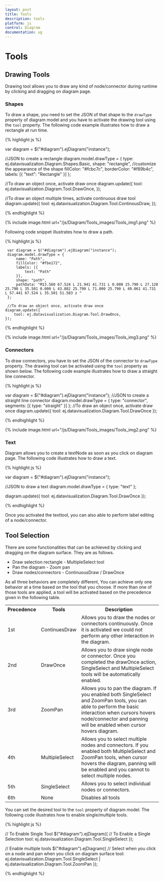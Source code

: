 ```yaml
---
layout: post
title: Tools
description: tools
platform: js
control: Diagram
documentation: ug
---
```


# Tools

## Drawing Tools

Drawing tool allows you to draw any kind of node/connector during runtime by clicking and dragging on diagram page. 

### Shapes

To draw a shape, you need to set the JSON of that shape to the `drawType` property of diagram model and you have to activate the drawing tool using the `tool` property. The following code example illustrates how to draw a rectangle at run time. 

{% highlight js %}

var diagram = $("#diagram").ejDiagram("instance");

//JSON to create a rectangle
diagram.model.drawType = {
    type: ej.datavisualization.Diagram.Shapes.Basic,
    shape: "rectangle",
    //customize the appearance of the shape
    fillColor: "#fcbc7c",
    borderColor: "#f89b4c",
    labels: [{
        "text": "Rectangle"
    }]
};

//To draw an object once, activate draw once
diagram.update({
    tool: ej.datavisualization.Diagram.Tool.DrawOnce,
});

//To draw an object multiple times, activate continuous draw tool
diagram.update({
    tool: ej.datavisualization.Diagram.Tool.ContinousDraw,
});

{% endhighlight %}

{% include image.html url="/js/Diagram/Tools_images/Tools_img1.png" %}

Following code snippet illustrates how to draw a path.

{% highlight js %}

     var diagram = $("#diagram").ejDiagram("instance");
     diagram.model.drawType = {
         name: "Path",
         fillColor: "#fbe172",
         labels: [{
             text: "Path"
         }],
         shape: "path",
         pathData: "M13.560 67.524 L 21.941 41.731 L 0.000 25.790 L 27.120 25.790 L 35.501 0.000 L 43.882 25.790 L 71.000 25.790 L 49.061 41.731 L 57.441 67.524 L 35.501 51.583 z "
     };
     
     //To draw an object once, activate draw once
    diagram.update({
        tool: ej.datavisualization.Diagram.Tool.DrawOnce,
    });

 {% endhighlight %}

{% include image.html url="/js/Diagram/Tools_images/Tools_img3.png" %}    

### Connectors

To draw connectors, you have to set the JSON of the connector to `drawType` property. The drawing tool can be activated using the `tool` property as shown below. The following code example illustrates how to draw a straight line connector. 

{% highlight js %}

var diagram = $("#diagram").ejDiagram("instance");
//JSON to create a straight line connector
diagram.model.drawType = {
    type: "connector",
    segments: [{
        type: "straight"
    }]
};
//To draw an object once, activate draw once
diagram.update({
    tool: ej.datavisualization.Diagram.Tool.DrawOnce
});

{% endhighlight %}

{% include image.html url="/js/Diagram/Tools_images/Tools_img2.png" %}

### Text 

Diagram allows you to create a textNode as soon as you click on diagram page. The following code illustrates how to draw a text.

{% highlight js %}

var diagram = $("#diagram").ejDiagram("instance");

//JSON to draw a text 
diagram.model.drawType = { type: "text" };

diagram.update({
    tool: ej.datavisualization.Diagram.Tool.DrawOnce
});

{% endhighlight %}

Once you activated the texttool, you can also able to perform label editing of a node/connector.

## Tool Selection

There are some functionalities that can be achieved by clicking and dragging on the diagram surface. They are as follows.

* Draw selection rectangle - MultipleSelect tool
* Pan the diagram - Zoom pan
* Draw nodes/connectors - ContinuousDraw / DrawOnce

As all three behaviors are completely different, You can achieve only one behavior at a time based on the tool that you choose.
If more than one of those tools are applied, a tool will be activated based on the precedence given in the following table. 

<table>
<tr>
<th>
Precedence</th><th>
Tools</th><th>
Description</th></tr>
<tr>
<td>
1st </td><td>
ContinuesDraw</td><td>
Allows you to draw the nodes or connectors continuously. Once it is activated we could not perform any other interaction in the diagram. </td></tr>
<tr>
<td>
2nd </td><td>
DrawOnce</td><td>
Allows you to draw single node or connector. Once you completed the drawOnce action, SingleSelect and MultipleSelect tools will be automatically enabled. </td></tr>
<tr>
<td>
3rd </td><td>
ZoomPan</td><td>
Allows you to pan the diagram. If you enabled both SingleSelect and ZoomPan tools, you can able to perform the basic interaction when cursors hovers node/connector and panning will be enabled when cursor hovers diagram.</td></tr>
<tr>
<td>
4th </td><td>
MultipleSelect</td><td>
Allows you to select multiple nodes and connectors. If you enabled both MultipleSelect and ZoomPan tools, when cursor hovers the diagram, panning will be enabled and you cannot to select multiple nodes. </td></tr>
<tr>
<td>
5th </td><td>
SingleSelect</td><td>
Allows you to select individual nodes or connectors.</td></tr>
<tr>
<td>
6th </td><td>
None</td><td>
Disables all tools</td></tr>
</table>

You can set the desired tool to the `tool` property of diagram model. The following code illustrates how to enable single/multiple tools.

{% highlight js %}

// To Enable Single Tool 
$("#diagram").ejDiagram({
    // To Enable a Single Selection
    tool: ej.datavisualization.Diagram.Tool.SingleSelect
});

// Enable multiple tools
$("#diagram").ejDiagram({
    // Select when you click on a node and pan when you click on diagram surface
    tool: ej.datavisualization.Diagram.Tool.SingleSelect | ej.datavisualization.Diagram.Tool.ZoomPan
});

{% endhighlight %}